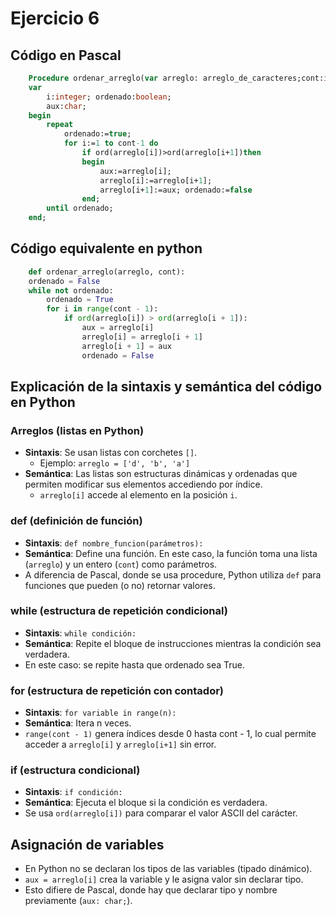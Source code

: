 # Ejercicio 6

## Código en Pascal
```Pascal
    Procedure ordenar_arreglo(var arreglo: arreglo_de_caracteres;cont:integer);
    var
        i:integer; ordenado:boolean;
        aux:char;
    begin
        repeat
            ordenado:=true;
            for i:=1 to cont-1 do
                if ord(arreglo[i])>ord(arreglo[i+1])then 
                begin
                    aux:=arreglo[i];
                    arreglo[i]:=arreglo[i+1];
                    arreglo[i+1]:=aux; ordenado:=false
                end;
        until ordenado;
    end;
```
## Código equivalente en python
```Python
    def ordenar_arreglo(arreglo, cont):
    ordenado = False
    while not ordenado:
        ordenado = True
        for i in range(cont - 1):
            if ord(arreglo[i]) > ord(arreglo[i + 1]):
                aux = arreglo[i]
                arreglo[i] = arreglo[i + 1]
                arreglo[i + 1] = aux
                ordenado = False
```
## Explicación de la sintaxis y semántica del código en Python
### Arreglos (listas en Python)
- **Sintaxis**: Se usan listas con corchetes `[]`.
  - Ejemplo: `arreglo = ['d', 'b', 'a']`
- **Semántica**: Las listas son estructuras dinámicas y ordenadas que permiten modificar sus elementos accediendo por índice.
  - `arreglo[i]` accede al elemento en la posición `i`.

### def (definición de función)
- **Sintaxis**: `def nombre_funcion(parámetros):`
- **Semántica**: Define una función. En este caso, la función toma una lista (`arreglo`) y un entero (`cont`) como parámetros.
- A diferencia de Pascal, donde se usa procedure, Python utiliza `def` para funciones que pueden (o no) retornar valores.

### while (estructura de repetición condicional)
- **Sintaxis**: `while condición:`
- **Semántica**: Repite el bloque de instrucciones mientras la condición sea verdadera.
- En este caso: se repite hasta que ordenado sea True.

### for (estructura de repetición con contador)
- **Sintaxis**: `for variable in range(n):`
- **Semántica**: Itera n veces.
- `range(cont - 1)` genera índices desde 0 hasta cont - 1, lo cual permite acceder a `arreglo[i]` y `arreglo[i+1]` sin error.

### if (estructura condicional)
- **Sintaxis**: `if condición:`
- **Semántica**: Ejecuta el bloque si la condición es verdadera.
- Se usa `ord(arreglo[i])` para comparar el valor ASCII del carácter.

## Asignación de variables
- En Python no se declaran los tipos de las variables (tipado dinámico).
- `aux = arreglo[i]` crea la variable y le asigna valor sin declarar tipo.
- Esto difiere de Pascal, donde hay que declarar tipo y nombre previamente (`aux: char;`).

